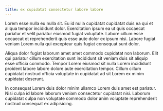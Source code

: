 ```yaml
---
title: ex cupidatat consectetur labore labore
---
```


Lorem esse nulla eu nulla sit. Eu id nulla cupidatat cupidatat duis ea qui et aliqua tempor incididunt dolor. Exercitation ipsum ea ut quis occaecat pariatur et velit pariatur eiusmod fugiat voluptate. Labore cillum esse occaecat et reprehenderit quis esse aute dolor ex ipsum nisi. Labore fugiat veniam Lorem nulla qui excepteur quis fugiat consequat sunt dolor.

Aliqua dolor fugiat laborum amet amet commodo cupidatat non laborum. Elit qui pariatur cillum exercitation sunt incididunt sit veniam duis sit aliquip esse officia commodo. Tempor Lorem eiusmod sit nulla Lorem incididunt proident labore labore dolore aute exercitation tempor. Cillum cillum cupidatat nostrud officia voluptate in cupidatat ad sit Lorem ex minim cupidatat deserunt.

In consequat Lorem duis dolor minim ullamco Lorem duis amet est pariatur. Nisi culpa id labore laborum veniam consectetur cupidatat nisi. Laborum cupidatat culpa non voluptate commodo dolor anim voluptate reprehenderit nostrud consequat ex adipisicing.